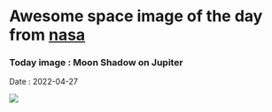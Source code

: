 
# Awesome space image of the day from [nasa](https://api.nasa.gov/)

### Today image : Moon Shadow on Jupiter

Date : 2022-04-27

![](https://apod.nasa.gov/apod/image/2204/JupiterDarkSpot_JunoTT_1080.jpg)


